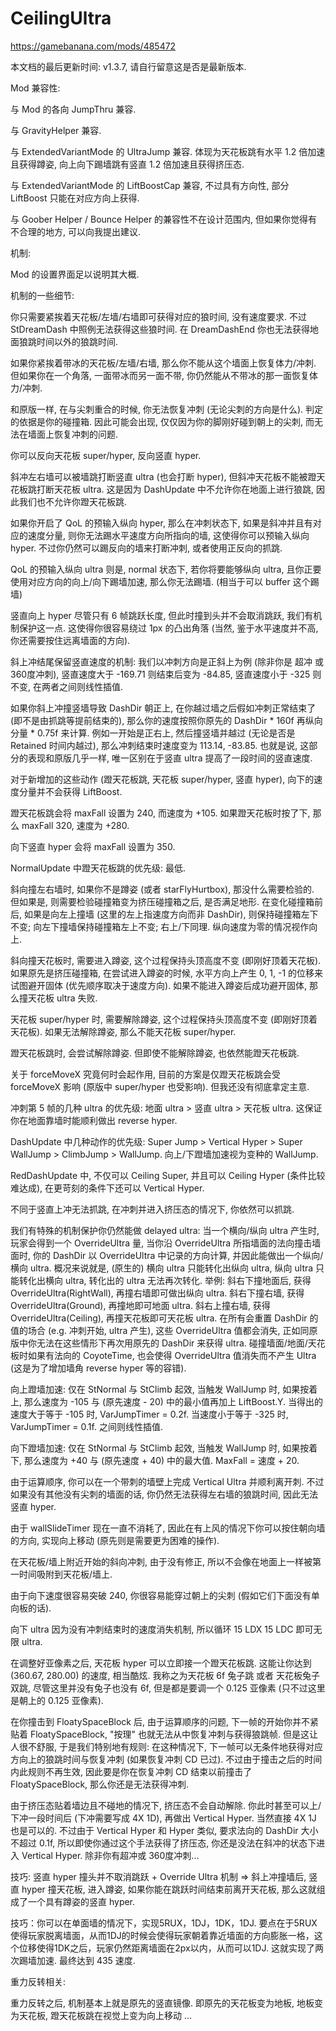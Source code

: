 # CeilingUltra

https://gamebanana.com/mods/485472

本文档的最后更新时间: v1.3.7, 请自行留意这是否是最新版本.

Mod 兼容性:

与 Mod 的各向 JumpThru 兼容.

与 GravityHelper 兼容.

与 ExtendedVariantMode 的 UltraJump 兼容. 体现为天花板跳有水平 1.2 倍加速且获得蹲姿, 向上向下踢墙跳有竖直 1.2 倍加速且获得挤压态.

与 ExtendedVariantMode 的 LiftBoostCap 兼容, 不过具有方向性, 部分 LiftBoost 只能在对应方向上获得.

与 Goober Helper / Bounce Helper 的兼容性不在设计范围内, 但如果你觉得有不合理的地方, 可以向我提出建议.

机制:

Mod 的设置界面足以说明其大概.

机制的一些细节:

你只需要紧挨着天花板/左墙/右墙即可获得对应的狼时间, 没有速度要求. 不过 StDreamDash 中照例无法获得这些狼时间. 在 DreamDashEnd 你也无法获得地面狼跳时间以外的狼跳时间.

如果你紧挨着带冰的天花板/左墙/右墙, 那么你不能从这个墙面上恢复体力/冲刺. 但如果你在一个角落, 一面带冰而另一面不带, 你仍然能从不带冰的那一面恢复体力/冲刺.

和原版一样, 在与尖刺重合的时候, 你无法恢复冲刺 (无论尖刺的方向是什么). 判定的依据是你的碰撞箱. 因此可能会出现, 仅仅因为你的脚刚好碰到朝上的尖刺, 而无法在墙面上恢复冲刺的问题.

你可以反向天花板 super/hyper, 反向竖直 hyper.

斜冲左右墙可以被墙跳打断竖直 ultra (也会打断 hyper), 但斜冲天花板不能被蹬天花板跳打断天花板 ultra. 这是因为 DashUpdate 中不允许你在地面上进行狼跳, 因此我们也不允许你蹬天花板跳.

如果你开启了 QoL 的预输入纵向 hyper, 那么在冲刺状态下, 如果是斜冲并且有对应的速度分量, 则你无法踢水平速度方向所指向的墙, 这使得你可以预输入纵向 hyper. 不过你仍然可以踢反向的墙来打断冲刺, 或者使用正反向的抓跳.

QoL 的预输入纵向 ultra 则是, normal 状态下, 若你将要能够纵向 ultra, 且你正要使用对应方向的向上/向下踢墙加速, 那么你无法踢墙. (相当于可以 buffer 这个踢墙)

竖直向上 hyper 尽管只有 6 帧跳跃长度, 但此时撞到头并不会取消跳跃, 我们有机制保护这一点. 这使得你很容易绕过 1px 的凸出角落 (当然, 鉴于水平速度并不高, 你还需要按住远离墙面的方向).

斜上冲结尾保留竖直速度的机制: 我们以冲刺方向是正斜上为例 (除非你是 超冲 或 360度冲刺), 竖直速度大于 -169.71 则结束后变为 -84.85, 竖直速度小于 -325 则不变, 在两者之间则线性插值.

如果你斜上冲撞竖墙导致 DashDir 朝正上, 在你越过墙之后假如冲刺正常结束了 (即不是由抓跳等提前结束的), 那么你的速度按照你原先的 DashDir * 160f 再纵向分量 * 0.75f 来计算. 例如一开始是正右上, 然后撞竖墙并越过 (无论是否是 Retained 时间内越过), 那么冲刺结束时速度变为 113.14, -83.85. 也就是说, 这部分的表现和原版几乎一样, 唯一区别在于竖直 ultra 提高了一段时间的竖直速度.

对于新增加的这些动作 (蹬天花板跳, 天花板 super/hyper, 竖直 hyper), 向下的速度分量并不会获得 LiftBoost.

蹬天花板跳会将 maxFall 设置为 240, 而速度为 +105. 如果蹬天花板时按了下, 那么 maxFall 320, 速度为 +280.

向下竖直 hyper 会将 maxFall 设置为 350.

NormalUpdate 中蹬天花板跳的优先级: 最低.

斜向撞左右墙时, 如果你不是蹲姿 (或者 starFlyHurtbox), 那没什么需要检验的. 但如果是, 则需要检验碰撞箱变为挤压碰撞箱之后, 是否满足地形. 在变化碰撞箱前后, 如果是向左上撞墙 (这里的左上指速度方向而非 DashDir), 则保持碰撞箱左下不变; 向左下撞墙保持碰撞箱左上不变; 右上/下同理. 纵向速度为零的情况视作向上.

斜向撞天花板时, 需要进入蹲姿, 这个过程保持头顶高度不变 (即刚好顶着天花板). 如果原先是挤压碰撞箱, 在尝试进入蹲姿的时候, 水平方向上产生 0, 1, -1 的位移来试图避开固体 (优先顺序取决于速度方向). 如果不能进入蹲姿后成功避开固体, 那么撞天花板 ultra 失败.

天花板 super/hyper 时, 需要解除蹲姿, 这个过程保持头顶高度不变 (即刚好顶着天花板). 如果无法解除蹲姿, 那么不能天花板 super/hyper.

蹬天花板跳时, 会尝试解除蹲姿. 但即使不能解除蹲姿, 也依然能蹬天花板跳.

关于 forceMoveX 究竟何时会起作用, 目前的方案是仅蹬天花板跳会受 forceMoveX 影响 (原版中 super/hyper 也受影响). 但我还没有彻底拿定主意.

冲刺第 5 帧的几种 ultra 的优先级: 地面 ultra > 竖直 ultra > 天花板 ultra. 这保证你在地面靠墙时能顺利做出 reverse hyper.

DashUpdate 中几种动作的优先级: Super Jump > Vertical Hyper > Super WallJump > ClimbJump > WallJump. 向上/下蹬墙加速视为变种的 WallJump.

RedDashUpdate 中, 不仅可以 Ceiling Super, 并且可以 Ceiling Hyper (条件比较难达成), 在更苛刻的条件下还可以 Vertical Hyper.

不同于竖直上冲无法抓跳, 在冲刺并进入挤压态的情况下, 你依然可以抓跳.

我们有特殊的机制保护你仍然能做 delayed ultra: 当一个横向/纵向 ultra 产生时, 玩家会得到一个 OverrideUltra 量, 当你沿 OverrideUltra 所指墙面的法向撞击墙面时, 你的 DashDir 以 OverrideUltra 中记录的方向计算, 并因此能做出一个纵向/横向 ultra. 概况来说就是, (原生的) 横向 ultra 只能转化出纵向 ultra, 纵向 ultra 只能转化出横向 ultra, 转化出的 ultra 无法再次转化. 举例: 斜右下撞地面后, 获得 OverrideUltra(RightWall), 再撞右墙即可做出纵向 ultra. 斜右下撞右墙, 获得 OverrideUltra(Ground), 再撞地即可地面 ultra. 斜右上撞右墙, 获得 OverrideUltra(Ceiling), 再撞天花板即可天花板 ultra. 在所有会重置 DashDir 的值的场合 (e.g. 冲刺开始, ultra 产生), 这些 OverrideUltra 值都会消失, 正如同原版中你无法在这些情形下再次用原先的 DashDir 来获得 ultra. 碰撞墙面/地面/天花板时如果有法向的 CoyoteTime, 也会使得 OverrideUltra 值消失而不产生 Ultra (这是为了增加墙角 reverse hyper 等的容错).

向上蹬墙加速: 仅在 StNormal 与 StClimb 起效, 当触发 WallJump 时, 如果按着上, 那么速度为 -105 与 (原先速度 - 20) 中的最小值再加上 LiftBoost.Y. 当得出的速度大于等于 -105 时, VarJumpTimer = 0.2f. 当速度小于等于 -325 时, VarJumpTimer = 0.1f. 之间则线性插值.

向下蹬墙加速: 仅在 StNormal 与 StClimb 起效, 当触发 WallJump 时, 如果按着下, 那么速度为 +40 与 (原先速度 + 40) 中的最大值. MaxFall = 速度 + 20.

由于运算顺序, 你可以在一个带刺的墙壁上完成 Vertical Ultra 并顺利离开刺. 不过如果没有其他没有尖刺的墙面的话, 你仍然无法获得左右墙的狼跳时间, 因此无法竖直 hyper.

由于 wallSlideTimer 现在一直不消耗了, 因此在有上风的情况下你可以按住朝向墙的方向, 实现向上移动 (原先则是需要更为困难的操作).

在天花板/墙上附近开始的斜向冲刺, 由于没有修正, 所以不会像在地面上一样被第一时间吸附到天花板/墙上.

由于向下速度很容易突破 240, 你很容易能穿过朝上的尖刺 (假如它们下面没有单向板的话).

向下 ultra 因为没有冲刺结束时的速度消失机制, 所以循环 15 LDX 15 LDC 即可无限 ultra.

在调整好亚像素之后, 天花板 hyper 可以立即接一个蹬天花板跳. 这能让你达到 (360.67, 280.00) 的速度, 相当酷炫. 我称之为天花板 6f 兔子跳 或者 天花板兔子双跳, 尽管这里并没有兔子也没有 6f, 但是都是要调一个 0.125 亚像素 (只不过这里是朝上的 0.125 亚像素).

在你撞击到 FloatySpaceBlock 后, 由于运算顺序的问题, 下一帧的开始你并不紧贴着 FloatySpaceBlock, "按理" 也就无法从中恢复冲刺与获得狼跳帧. 但是这让人很不舒服, 于是我们特别地有规则: 在这种情况下, 下一帧可以无条件地获得对应方向上的狼跳时间与恢复冲刺 (如果恢复冲刺 CD 已过). 不过由于撞击之后的时间内此规则不再生效, 因此要是你在恢复冲刺 CD 结束以前撞击了 FloatySpaceBlock, 那么你还是无法获得冲刺.

由于挤压态贴着墙边且不碰地的情况下, 挤压态不会自动解除. 你此时甚至可以上/下冲一段时间后 (下冲需要写成 4X 1D), 再做出 Vertical Hyper. 当然直接 4X 1J 也是可以的. 不过由于 Vertical Hyper 和 Hyper 类似, 要求法向的 DashDir 大小不超过 0.1f, 所以即使你通过这个手法获得了挤压态, 你还是没法在斜冲的状态下进入 Vertical Hyper. 除非你有超冲或 360度冲刺...

技巧: 竖直 hyper 撞头并不取消跳跃 + Override Ultra 机制 => 斜上冲撞墙后, 竖直 hyper 撞天花板, 进入蹲姿, 如果你能在跳跃时间结束前离开天花板, 那么这就组成了一个具有蹲姿的竖直 hyper.

技巧：你可以在单面墙的情况下，实现5RUX，1DJ，1DK，1DJ. 要点在于5RUX使得玩家脱离墙面，从而1DJ的时候会使得玩家朝着靠近墙面的方向膨胀一格，这个位移使得1DK之后，玩家仍然距离墙面在2px以内，从而可以1DJ. 这就实现了两次踢墙加速. 最终达到 435 速度.

重力反转相关:

重力反转之后, 机制基本上就是原先的竖直镜像. 即原先的天花板变为地板, 地板变为天花板, 蹬天花板跳在视觉上变为向上移动 ...